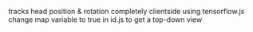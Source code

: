 tracks head position & rotation completely clientside using tensorflow.js   
change map variable to true in id.js to get a top-down view

